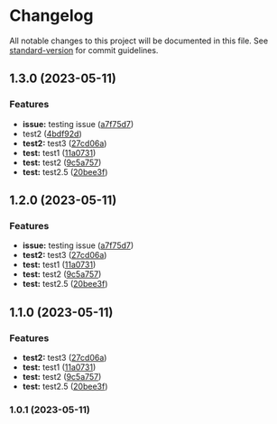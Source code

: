 # Changelog

All notable changes to this project will be documented in this file. See [standard-version](https://github.com/conventional-changelog/standard-version) for commit guidelines.

## 1.3.0 (2023-05-11)


### Features

* **issue:** testing issue ([a7f75d7](https://github.com/KrokaKrola/semantic-versioning/commit/a7f75d7ec32ea9f44743cdbe574fa6bcf6cf6ace))
* test2 ([4bdf92d](https://github.com/KrokaKrola/semantic-versioning/commit/4bdf92d2bc7fad026513748953476721d56ca225))
* **test2:** test3 ([27cd06a](https://github.com/KrokaKrola/semantic-versioning/commit/27cd06a1952d7da284469a0e8f2d53ba26343565))
* **test:** test1 ([11a0731](https://github.com/KrokaKrola/semantic-versioning/commit/11a0731bbbe18aa83d58749d354738ec1dcc20bf))
* **test:** test2 ([9c5a757](https://github.com/KrokaKrola/semantic-versioning/commit/9c5a757c799dc07af338e231bf350d5fdb267dc1))
* **test:** test2.5 ([20bee3f](https://github.com/KrokaKrola/semantic-versioning/commit/20bee3f78a948acf7be0d45f9118637f9cd1bc52))

## 1.2.0 (2023-05-11)


### Features

* **issue:** testing issue ([a7f75d7](https://github.com/KrokaKrola/semantic-versioning/commit/a7f75d7ec32ea9f44743cdbe574fa6bcf6cf6ace))
* **test2:** test3 ([27cd06a](https://github.com/KrokaKrola/semantic-versioning/commit/27cd06a1952d7da284469a0e8f2d53ba26343565))
* **test:** test1 ([11a0731](https://github.com/KrokaKrola/semantic-versioning/commit/11a0731bbbe18aa83d58749d354738ec1dcc20bf))
* **test:** test2 ([9c5a757](https://github.com/KrokaKrola/semantic-versioning/commit/9c5a757c799dc07af338e231bf350d5fdb267dc1))
* **test:** test2.5 ([20bee3f](https://github.com/KrokaKrola/semantic-versioning/commit/20bee3f78a948acf7be0d45f9118637f9cd1bc52))

## 1.1.0 (2023-05-11)


### Features

* **test2:** test3 ([27cd06a](https://github.com/KrokaKrola/semantic-versioning/commit/27cd06a1952d7da284469a0e8f2d53ba26343565))
* **test:** test1 ([11a0731](https://github.com/KrokaKrola/semantic-versioning/commit/11a0731bbbe18aa83d58749d354738ec1dcc20bf))
* **test:** test2 ([9c5a757](https://github.com/KrokaKrola/semantic-versioning/commit/9c5a757c799dc07af338e231bf350d5fdb267dc1))
* **test:** test2.5 ([20bee3f](https://github.com/KrokaKrola/semantic-versioning/commit/20bee3f78a948acf7be0d45f9118637f9cd1bc52))

### 1.0.1 (2023-05-11)
